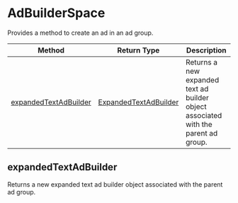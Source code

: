 # AdBuilderSpace
Provides a method to create an ad in an ad group.

|Method|Return Type|Description|
|-|-|-
[expandedTextAdBuilder]('#expandedTextAdBuilder')|[ExpandedTextAdBuilder](./ExpandedTextAdBuilder)|Returns a new expanded text ad builder object associated with the parent ad group.<br />

<a name="expandedTextAdBuilder"></a>
## expandedTextAdBuilder
Returns a new expanded text ad builder object associated with the parent ad group.


